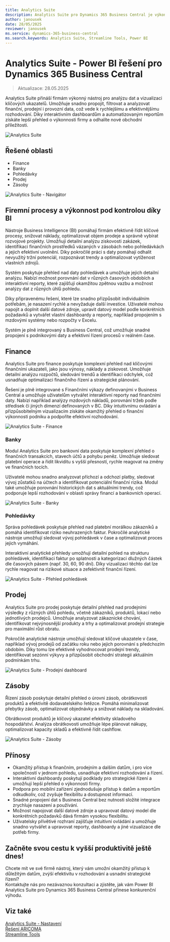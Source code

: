 ```yaml
---
title: Analytics Suite
description: Analytics Suite pro Dynamics 365 Business Central je výkonný nástroj pro analýzu a vizualizaci dat.
author: janousek
date: 28/05/2025
reviewer: janousek
ms.service: dynamics-365-business-central
ms.search.keywords: Analytics Suite, Streamline Tools, Power BI
---
```


# Analytics Suite - Power BI řešení pro Dynamics 365 Business Central

> Aktualizace: 28.05.2025

Analytics Suite přináší firmám výkonný nástroj pro analýzu dat a vizualizaci klíčových ukazatelů. Umožňuje snadno propojit, filtrovat a analyzovat finanční, prodejní i provozní data, což vede k rychlejšímu a efektivnějšímu rozhodování. Díky interaktivním dashboardům a automatizovaným reportům získáte lepší přehled o výkonnosti firmy a odhalíte nové obchodní příležitosti.

![Analytics Suite](media/analytics-suite-bc.png "Analytics Suite - Power BI řešení pro Dynamics 365 Business Central")

## Řešené oblasti

- Finance
- Banky
- Pohledávky
- Prodej
- Zásoby

![Analytics Suite - Navigátor](media/analytics-suite-navigator.png)

## Firemní procesy a výkonnost pod kontrolou díky BI

Nástroje Business Intelligence (BI) pomáhají firmám efektivně řídit klíčové procesy, snižovat náklady, optimalizovat objem prodeje a správně vybírat rozvojové projekty. Umožňují detailní analýzu ziskovosti zakázek, identifikaci finančních prostředků vázaných v zásobách nebo pohledávkách a jejich efektivní uvolnění. Díky pokročilé práci s daty pomáhají odhalit nevyužitý tržní potenciál, rozpoznávat trendy a optimalizovat vytíženost vlastních zdrojů.

Systém poskytuje přehled nad daty pohledávek a umožňuje jejich detailní analýzu. Nabízí možnost porovnání dat v různých časových obdobích a interaktivní reporty, které zajišťují okamžitou zpětnou vazbu a možnost analýzy dat z různých úhlů pohledu.

Díky připravenému řešení, které lze snadno přizpůsobit individuálním potřebám, je nasazení rychlé a nevyžaduje další investice. Uživatelé mohou napojit a doplnit další datové zdroje, upravit datový model podle konkrétních požadavků a vytvářet vlastní dashboardy a reporty, například propojením s mzdovými systémy nebo rozpočty v Excelu.

Systém je plně integrovaný s Business Central, což umožňuje snadné propojení s podnikovými daty a efektivní řízení procesů v reálném čase.

## Finance

Analytics Suite pro finance poskytuje komplexní přehled nad klíčovými finančními ukazateli, jako jsou výnosy, náklady a ziskovost. Umožňuje detailní analýzu rozpočtů, sledování trendů a identifikaci odchylek, což usnadňuje optimalizaci finančního řízení a strategické plánování.

Řešení je plně integrované s Finančními výkazy definovanými v Business Central a umožňuje uživatelům vytvářet interaktivní reporty nad finančními daty. Nabízí například analýzy mzdových nákladů, porovnání tržeb podle středisek či jiných dimenzí definovaných v BC. Díky intuitivnímu ovládání a přizpůsobitelným vizualizacím získáte okamžitý přehled o finanční výkonnosti podniku a podpoříte efektivní rozhodování.

![Analytics Suite - Finance](media/analytics-suite-fin-rep-1.png "Analytics Suite - Finance")  

### Banky

Modul Analytics Suite pro bankovní data poskytuje komplexní přehled o finančních transakcích, stavech účtů a pohybu peněz. Umožňuje sledovat platební operace a řídit likviditu s vyšší přesností, rychle reagovat na změny ve finančních tocích.

Uživatelé mohou snadno analyzovat příchozí a odchozí platby, sledovat vývoj zůstatků na účtech a identifikovat potenciální finanční rizika. Modul také umožňuje porovnání historických dat s aktuálními trendy, což podporuje lepší rozhodování v oblasti správy financí a bankovních operací.

![Analytics Suite - Banky](media/analytics-suite-bank-acc.png "Analytics Suite - Banky")  

### Pohledávky

Správa pohledávek poskytuje přehled nad platební morálkou zákazníků a pomáhá identifikovat riziko neuhrazených faktur. Pokročilé analytické nástroje umožňují sledovat vývoj pohledávek v čase a optimalizovat proces jejich vymáhání.

Interaktivní analytické přehledy umožňují detailní pohled na strukturu pohledávek, identifikaci faktur po splatnosti a kategorizaci dlužných částek dle časových pásem (např. 30, 60, 90 dní). Díky vizualizaci těchto dat lze rychle reagovat na rizikové situace a zefektivnit finanční řízení.

![Analytics Suite - Přehled pohledávek](media/analytics-suite-receivables-bal.png "Analytics Suite - Přehled pohledávek")

## Prodej

Analytics Suite pro prodej poskytuje detailní přehled nad prodejními výsledky z různých úhlů pohledu, včetně zákazníků, produktů, lokací nebo jednotlivých prodejců. Umožňuje analyzovat zákaznické chování, identifikovat nejvýnosnější produkty a trhy a optimalizovat prodejní strategie pro maximální růst obratu.

Pokročilé analytické nástroje umožňují sledovat klíčové ukazatele v čase, například vývoj prodejů od začátku roku nebo jejich porovnání s předchozím obdobím. Díky tomu lze efektivně vyhodnocovat prodejní trendy, identifikovat sezónní výkyvy a přizpůsobit obchodní strategii aktuálním podmínkám trhu.

![Analytics Suite - Prodejní dashboard](media/analytics-suite-sales-dashboard.png "Analytics Suite - Prodejní dashboard")

## Zásoby

Řízení zásob poskytuje detailní přehled o úrovni zásob, obrátkovosti produktů a efektivitě dodavatelského řetězce. Pomáhá minimalizovat přebytky zásob, optimalizovat objednávky a snižovat náklady na skladování.

Obrátkovost produktů je klíčový ukazatel efektivity skladového hospodářství. Analýza obrátkovosti umožňuje lépe plánovat nákupy, optimalizovat kapacity skladů a efektivně řídit cashflow.

![Analytics Suite - Zásoby](media/analytics-suite-inventory.png "Analytics Suite - Zásoby")

## Přínosy

- Okamžitý přístup k finančním, prodejním a dalším datům, i pro více společností v jednom pohledu, usnadňuje efektivní rozhodování a řízení.
- Interaktivní dashboardy poskytují podklady pro strategické řízení a umožňují lepší přehled o výkonnosti firmy.
- Podpora pro mobilní zařízení zjednodušuje přístup k datům a reportům odkudkoliv, což zvyšuje flexibilitu a dostupnost informací.
- Snadné propojení dat s Business Central bez nutnosti složité integrace zrychluje nasazení a používání.
- Možnost napojovat další datové zdroje a upravovat datový model dle konkrétních požadavků dává firmám vysokou flexibilitu.
- Uživatelsky přívětivé rozhraní zajišťuje intuitivní ovládání a umožňuje snadno vytvářet a upravovat reporty, dashboardy a jiné vizualizace dle potřeb firmy.

## Začněte svou cestu k vyšší produktivitě ještě dnes!

Chcete mít ve své firmě nástroj, který vám umožní okamžitý přístup k důležitým datům, zvýší efektivitu v rozhodování a usnadní strategické řízení?  
Kontaktujte nás pro nezávaznou konzultaci a zjistěte, jak vám Power BI Analytics Suite pro Dynamics 365 Business Central přinese konkurenční výhodu.

## Viz také
[Analytics Suite - Nastavení](../StreamlineTools/analytics-suite-setup.md)  
[Řešení ARICOMA](../index.md)  
[Streamline Tools](../StreamlineTools/streamlinetools.md)  
